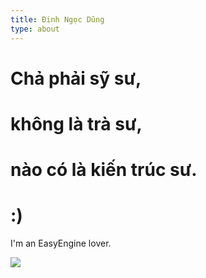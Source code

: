 ```yaml
---
title: Đinh Ngọc Dũng
type: about
---
```


# Chả phải sỹ sư, 
# không là trà sư,
# nào có là kiến trúc sư.
# :)

I'm an EasyEngine lover.

![](/images/easyengine-note-origin-rotate.svg)
